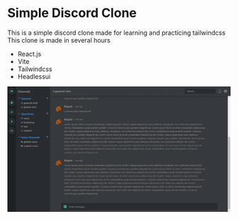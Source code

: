 # Simple Discord Clone

This is a simple discord clone made for learning and practicing tailwindcss
This clone is made in several hours

- React.js
- Vite
- Tailwindcss
- Headlessui

![preview-img](https://github.com/NureddinFarzaliyev/simple-discord-clone/blob/master/src/image.png)
